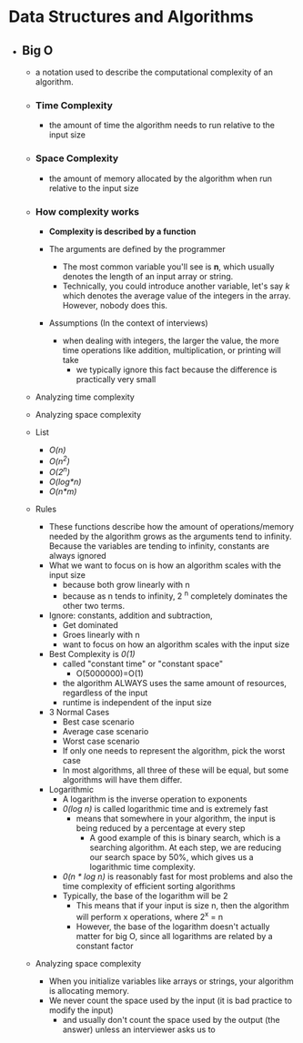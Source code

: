 # Data Structures and Algorithms

-   ## Big O

    -   a notation used to describe the computational complexity of an algorithm.
    -   ### Time Complexity
        -   the amount of time the algorithm needs to run relative to the input size
    -   ### Space Complexity
        -   the amount of memory allocated by the algorithm when run relative to the input size
    -   ### How complexity works

        -   **Complexity is described by a function**
        -   The arguments are defined by the programmer

            -   The most common variable you'll see is **n**, which usually denotes the length of an input array or string.
            -   Technically, you could introduce another variable, let's say _k_ which denotes the average value of the integers in the array. However, nobody does this.

        -   Assumptions (In the context of interviews)
            -   when dealing with integers, the larger the value, the more time operations like addition, multiplication, or printing will take
                -   we typically ignore this fact because the difference is practically very small

    -   Analyzing time complexity
    -   Analyzing space complexity

    -   List
        -   _O(n)_
        -   _O(n<sup>2</sup>)_
        -   _O(2<sup>n</sup>)_
        -   _O(log\*n)_
        -   _O(n\*m)_
    -   Rules
        -   These functions describe how the amount of operations/memory needed by the algorithm grows as the arguments tend to infinity. Because the variables are tending to infinity, constants are always ignored
        -   What we want to focus on is how an algorithm scales with the input size
            -   because both grow linearly with n
            -   because as n tends to infinity, 2 <sup>n</sup> completely dominates the other two terms.
        -   Ignore: constants, addition and subtraction,
            -   Get dominated
            -   Groes linearly with n
            -   want to focus on how an algorithm scales with the input size
        -   Best Complexity is _0(1)_
            -   called "constant time" or "constant space"
                -   O(5000000)=O(1)
            -   the algorithm ALWAYS uses the same amount of resources, regardless of the input
            -   runtime is independent of the input size
        -   3 Normal Cases
            -   Best case scenario
            -   Average case scenario
            -   Worst case scenario
            -   If only one needs to represent the algorithm, pick the worst case
            -   In most algorithms, all three of these will be equal, but some algorithms will have them differ.
        -   Logarithmic
            -   A logarithm is the inverse operation to exponents
            -   _0(log n)_ is called logarithmic time and is extremely fast
                -   means that somewhere in your algorithm, the input is being reduced by a percentage at every step
                    -   A good example of this is binary search, which is a searching algorithm. At each step, we are reducing our search space by 50%, which gives us a logarithmic time complexity.
            -   _0(n \* log n)_ is reasonably fast for most problems and also the time complexity of efficient sorting algorithms
            -   Typically, the base of the logarithm will be 2
                -   This means that if your input is size n, then the algorithm will perform x operations, where 2<sup>x</sup> = n
                -   However, the base of the logarithm doesn't actually matter for big O, since all logarithms are related by a constant factor
    -   Analyzing space complexity
        -   When you initialize variables like arrays or strings, your algorithm is allocating memory.
        -   We never count the space used by the input (it is bad practice to modify the input)
            -   and usually don't count the space used by the output (the answer) unless an interviewer asks us to
